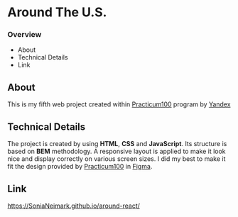 # Around The U.S.

### Overview

* About
* Technical Details
* Link

## About

This is my fifth web project created within [Practicum100](https://practicum.yandex.com) program by [Yandex](https://www.yandex.com)

## Technical Details

The project is created by using __HTML__,  __CSS__ and __JavaScript__. Its structure is based on __BEM__ methodology. A responsive layout is applied to make it look nice and display correctly on various screen sizes. I did my best to make it fit the design provided by [Practicum100](https://practicum.yandex.com) in [Figma](https://www.figma.com/).

## Link

https://SoniaNeimark.github.io/around-react/
